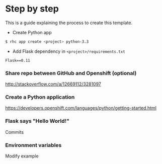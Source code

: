 # Step by step

This is a guide explaining the process to create this template.

- Create Python app

```bash
$ rhc app create <project> python-3.3
```

- Add Flask dependency in `<project>/requirements.txt`

```
Flask==0.11
```


### Share repo between GitHub and Openshift (optional)

http://stackoverflow.com/a/12669112/3281097

### Create a Python application

https://developers.openshift.com/languages/python/getting-started.html

### Flask says "Hello World!"

Commits

### Environment variables

Modify example